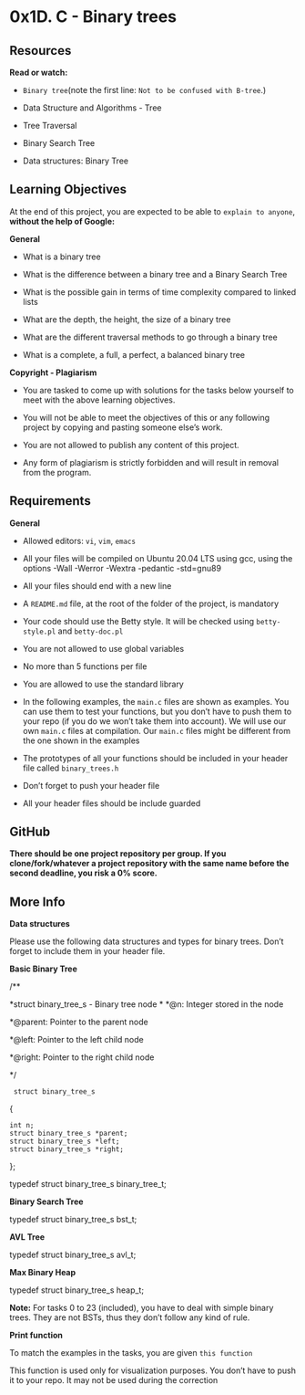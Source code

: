 # 0x1D. C - Binary trees

## Resources

**Read or watch:**

* `Binary tree`(note the first line: `Not to be confused with B-tree`.) 

* Data Structure and Algorithms - Tree

* Tree Traversal

* Binary Search Tree

* Data structures: Binary Tree

## Learning Objectives

At the end of this project, you are expected to be able to `explain to anyone`, **without the help of Google:**

**General**

* What is a binary tree

* What is the difference between a binary tree and a Binary Search Tree

* What is the possible gain in terms of time complexity compared to linked lists

* What are the depth, the height, the size of a binary tree

* What are the different traversal methods to go through a binary tree

* What is a complete, a full, a perfect, a balanced binary tree


**Copyright - Plagiarism**

* You are tasked to come up with solutions for the tasks below yourself to meet with the above learning objectives.

* You will not be able to meet the objectives of this or any following project by copying and pasting someone else’s work.

* You are not allowed to publish any content of this project.

* Any form of plagiarism is strictly forbidden and will result in removal from the program.


## Requirements

**General**

* Allowed editors: `vi`, `vim`, `emacs`

* All your files will be compiled on Ubuntu 20.04 LTS using gcc, using the options -Wall -Werror -Wextra -pedantic -std=gnu89

* All your files should end with a new line

* A `README.md` file, at the root of the folder of the project, is mandatory

* Your code should use the Betty style. It will be checked using `betty-style.pl` and `betty-doc.pl`

* You are not allowed to use global variables

* No more than 5 functions per file

* You are allowed to use the standard library

* In the following examples, the `main.c` files are shown as examples. You can use them to test your functions, but you don’t have to push them to your repo (if you do we won’t take them into account). We will use our own `main.c` files at compilation. Our `main.c` files might be different from the one shown in the examples

* The prototypes of all your functions should be included in your header file called `binary_trees.h`

* Don’t forget to push your header file

* All your header files should be include guarded

## GitHub

**There should be one project repository per group. If you clone/fork/whatever a project repository with the same name before the second deadline, you risk a 0% score.**

## More Info

**Data structures**

Please use the following data structures and types for binary trees. Don’t forget to include them in your header file.

**Basic Binary Tree**

/**

 *struct binary_tree_s - Binary tree node
 *
 *@n: Integer stored in the node

 *@parent: Pointer to the parent node

 *@left: Pointer to the left child node

 *@right: Pointer to the right child node

 */

     struct binary_tree_s

{

    int n;
    struct binary_tree_s *parent;
    struct binary_tree_s *left;
    struct binary_tree_s *right;
};

typedef struct binary_tree_s binary_tree_t;

**Binary Search Tree**

typedef struct binary_tree_s bst_t;

**AVL Tree**

typedef struct binary_tree_s avl_t;

**Max Binary Heap**

typedef struct binary_tree_s heap_t;

**Note:** For tasks 0 to 23 (included), you have to deal with simple binary trees. They are not BSTs, thus they don’t follow any kind of rule.

**Print function**

To match the examples in the tasks, you are given `this function`

This function is used only for visualization purposes. You don’t have to push it to your repo. It may not be used during the correction

